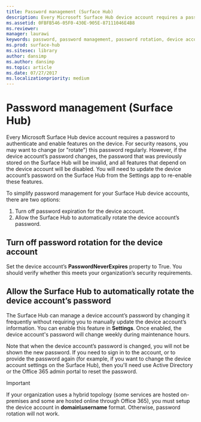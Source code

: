 ```yaml
---
title: Password management (Surface Hub)
description: Every Microsoft Surface Hub device account requires a password to authenticate and enable features on the device.
ms.assetid: 0FBFB546-05F0-430E-905E-87111046E4B8
ms.reviewer: 
manager: laurawi
keywords: password, password management, password rotation, device account
ms.prod: surface-hub
ms.sitesec: library
author: dansimp
ms.author: dansimp
ms.topic: article
ms.date: 07/27/2017
ms.localizationpriority: medium
---
```


# Password management (Surface Hub)

Every Microsoft Surface Hub device account requires a password to authenticate and enable features on the device. For security reasons, you may want to change (or "rotate") this password regularly. However, if the device account’s password changes, the password that was previously stored on the Surface Hub will be invalid, and all features that depend on the device account will be disabled. You will need to update the device account’s password on the Surface Hub from the Settings app to re-enable these features.

To simplify password management for your Surface Hub device accounts, there are two options:

1.  Turn off password expiration for the device account.
2.  Allow the Surface Hub to automatically rotate the device account’s password.


## Turn off password rotation for the device account

Set the device account’s **PasswordNeverExpires** property to True. You should verify whether this meets your organization’s security requirements.


## Allow the Surface Hub to automatically rotate the device account’s password

The Surface Hub can manage a device account’s password by changing it frequently without requiring you to manually update the device account’s information. You can enable this feature in **Settings**. Once enabled, the device account's password will change weekly during maintenance hours.

Note that when the device account’s password is changed, you will not be shown the new password. If you need to sign in to the account, or to provide the password again (for example, if you want to change the device account settings on the Surface Hub), then you'll need use Active Directory or the Office 365 admin portal to reset the password.

> [!IMPORTANT]
> If your organization uses a hybrid topology (some services are hosted on-premises and some are hosted online through Office 365), you must setup the device account in **domain\username** format. Otherwise, password rotation will not work.
